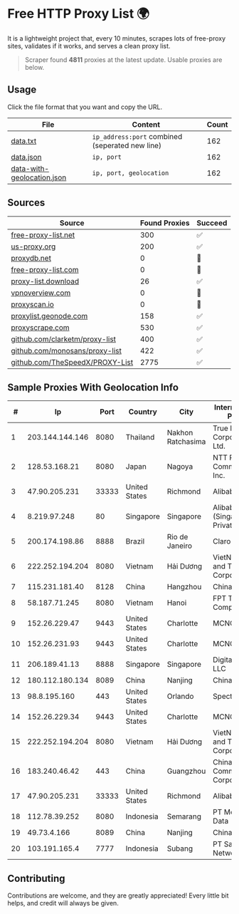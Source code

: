 
# Free HTTP Proxy List 🌍

It is a lightweight project that, every 10 minutes, scrapes lots of free-proxy sites, validates if it works, and serves a clean proxy list.


> Scraper found **4811** proxies at the latest update. Usable proxies are below.

## Usage

Click the file format that you want and copy the URL.


|File|Content|Count|
|----|-------|-----|
|[data.txt](https://raw.githubusercontent.com/themiralay/Proxy-List-World/master/data.txt)|`ip_address:port` combined (seperated new line)|162|
|[data.json](https://raw.githubusercontent.com/themiralay/Proxy-List-World/master/data.json)|`ip, port`|162|
|[data-with-geolocation.json](https://raw.githubusercontent.com/themiralay/Proxy-List-World/master/data-with-geolocation.json)|`ip, port, geolocation`|162|

## Sources

|Source|Found Proxies|Succeed|
|------|-------------|-------|
|[free-proxy-list.net](https://free-proxy-list.net)|300|✅|
|[us-proxy.org](https://www.us-proxy.org)|200|✅|
|[proxydb.net](http://proxydb.net)|0|🚫|
|[free-proxy-list.com](https://free-proxy-list.com/?page=&port=&type%5B%5D=http&type%5B%5D=https&up_time=0&search=Search)|0|🚫|
|[proxy-list.download](https://www.proxy-list.download/HTTP)|26|✅|
|[vpnoverview.com](https://vpnoverview.com/privacy/anonymous-browsing/free-proxy-servers)|0|🚫|
|[proxyscan.io](https://www.proxyscan.io)|0|🚫|
|[proxylist.geonode.com](https://proxylist.geonode.com/api/proxy-list?limit=300&page=1&sort_by=lastChecked&sort_type=desc&protocols=http,https)|158|✅|
|[proxyscrape.com](https://api.proxyscrape.com/v2/?request=displayproxies&protocol=http&timeout=10000&country=all&ssl=all&anonymity=all)|530|✅|
|[github.com/clarketm/proxy-list](https://raw.githubusercontent.com/clarketm/proxy-list/master/proxy-list-raw.txt)|400|✅|
|[github.com/monosans/proxy-list](https://raw.githubusercontent.com/monosans/proxy-list/main/proxies/http.txt)|422|✅|
|[github.com/TheSpeedX/PROXY-List](https://raw.githubusercontent.com/TheSpeedX/PROXY-List/master/http.txt)|2775|✅|


## Sample Proxies With Geolocation Info

|#|Ip|Port|Country|City|Internet Service Provider|
|-|--|----|-------|----|-------------------------|
|1|203.144.144.146|8080|Thailand|Nakhon Ratchasima|True Internet Corporation CO. Ltd.|
|2|128.53.168.21|8080|Japan|Nagoya|NTT PC Communications, Inc.|
|3|47.90.205.231|33333|United States|Richmond|Alibaba.com LLC|
|4|8.219.97.248|80|Singapore|Singapore|Alibaba Cloud (Singapore) Private Limited|
|5|200.174.198.86|8888|Brazil|Rio de Janeiro|Claro S.A|
|6|222.252.194.204|8080|Vietnam|Hải Dương|VietNam Post and Telecom Corporation|
|7|115.231.181.40|8128|China|Hangzhou|China Telecom|
|8|58.187.71.245|8080|Vietnam|Hanoi|FPT Telecom Company|
|9|152.26.229.47|9443|United States|Charlotte|MCNC|
|10|152.26.231.93|9443|United States|Charlotte|MCNC|
|11|206.189.41.13|8888|Singapore|Singapore|DigitalOcean, LLC|
|12|180.112.180.134|8089|China|Nanjing|Chinanet|
|13|98.8.195.160|443|United States|Orlando|Spectrum|
|14|152.26.229.34|9443|United States|Charlotte|MCNC|
|15|222.252.194.204|8080|Vietnam|Hải Dương|VietNam Post and Telecom Corporation|
|16|183.240.46.42|443|China|Guangzhou|China Mobile Communications Corporation|
|17|47.90.205.231|33333|United States|Richmond|Alibaba.com LLC|
|18|112.78.39.252|8080|Indonesia|Semarang|PT Media Sarana Data|
|19|49.73.4.166|8089|China|Nanjing|China Telecom|
|20|103.191.165.4|7777|Indonesia|Subang|PT Sakti Wijaya Network|



## Contributing

Contributions are welcome, and they are greatly appreciated! Every
little bit helps, and credit will always be given.

